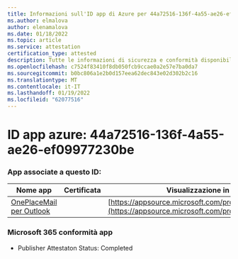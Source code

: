 ```yaml
---
title: Informazioni sull'ID app di Azure per 44a72516-136f-4a55-ae26-ef09977230be
ms.author: elmalova
author: elenamalova
ms.date: 01/18/2022
ms.topic: article
ms.service: attestation
certification_type: attested
description: Tutte le informazioni di sicurezza e conformità disponibili per 44a72516-136f-4a55-ae26-ef09977230be.
ms.openlocfilehash: c7524f83410f8db050fcb9ccae0a2e57e7ba0da7
ms.sourcegitcommit: b0bc806a1e2b0d157eea62dec843e02d302b2c16
ms.translationtype: MT
ms.contentlocale: it-IT
ms.lasthandoff: 01/19/2022
ms.locfileid: "62077516"
---
```

# <a name="azure-app-id-44a72516-136f-4a55-ae26-ef09977230be"></a>ID app azure: 44a72516-136f-4a55-ae26-ef09977230be


### <a name="apps-associated-with-this-id"></a>App associate a questo ID:
| **Nome app** | **Certificata** | **Visualizzazione in AppSource** |
|--------------|---------------|-----------------------|
| [OnePlaceMail per Outlook](https://docs.microsoft.com/microsoft-365-app-certification/forward/WA104380723) |  | [https://appsource.microsoft.com/product/office/WA104380723](https://appsource.microsoft.com/product/office/WA104380723) |

### <a name="microsoft-365-app-compliance-status"></a>Microsoft 365 conformità app
- Publisher Attestaton Status: Completed
